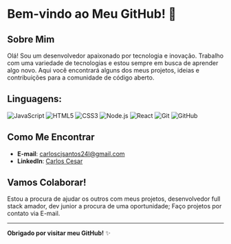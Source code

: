 # Bem-vindo ao Meu GitHub! 🚀

## Sobre Mim

Olá! Sou um desenvolvedor apaixonado por tecnologia e inovação. Trabalho com uma variedade de tecnologias e estou sempre em busca de aprender algo novo. Aqui você encontrará alguns dos meus projetos, ideias e contribuições para a comunidade de código aberto.

## Linguagens: 

![JavaScript](https://img.shields.io/badge/JavaScript-F7DF1E?style=for-the-badge&logo=javascript&logoColor=black)
![HTML5](https://img.shields.io/badge/HTML5-E34F26?style=for-the-badge&logo=html5&logoColor=white)
![CSS3](https://img.shields.io/badge/CSS3-1572B6?style=for-the-badge&logo=css3&logoColor=white)
![Node.js](https://img.shields.io/badge/Node.js-339933?style=for-the-badge&logo=nodedotjs&logoColor=white)
![React](https://img.shields.io/badge/React-61DAFB?style=for-the-badge&logo=react&logoColor=black)
![Git](https://img.shields.io/badge/Git-F05032?style=for-the-badge&logo=git&logoColor=white)
![GitHub](https://img.shields.io/badge/GitHub-181717?style=for-the-badge&logo=github&logoColor=white)

## Como Me Encontrar

- **E-mail**: [carloscjsantos24l@gmail.com](mailto:carloscjsantos24@gmail.com)
- **LinkedIn**: [Carlos Cesar](https://www.linkedin.com/in/carlos-cesar-santos-5716b6315/)

## Vamos Colaborar!

Estou a procura de ajudar os outros com meus projetos, desenvolvedor full stack amador, dev junior a procura de uma oportunidade; Faço projetos por contato via E-mail.

---

**Obrigado por visitar meu GitHub!** ✨
